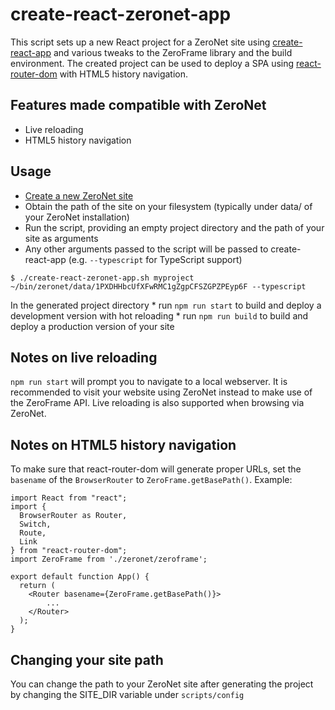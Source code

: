 # create-react-zeronet-app
This script sets up a new React project for a ZeroNet site using [create-react-app](https://github.com/facebook/create-react-app) and various tweaks to the ZeroFrame library and the build environment.
The created project can be used to deploy a SPA using [react-router-dom](https://github.com/ReactTraining/react-router) with HTML5 history navigation.

## Features made compatible with ZeroNet
* Live reloading
* HTML5 history navigation

## Usage
* [Create a new ZeroNet site](https://zeronet.io/docs/using_zeronet/create_new_site/)
* Obtain the path of the site on your filesystem (typically under data/ of your ZeroNet installation)
* Run the script, providing an empty project directory and the path of your site as arguments
* Any other arguments passed to the script will be passed to create-react-app (e.g. `--typescript` for TypeScript support)

```
$ ./create-react-zeronet-app.sh myproject ~/bin/zeronet/data/1PXDHHbcUfXFwRMC1gZgpCFSZGPZPEyp6F --typescript
```
In the generated project directory
    * run `npm run start` to build and deploy a development version with hot reloading
    * run `npm run build` to build and deploy a production version of your site

## Notes on live reloading
`npm run start` will prompt you to navigate to a local webserver.
It is recommended to visit your website using ZeroNet instead to make use of the ZeroFrame API.
Live reloading is also supported when browsing via ZeroNet.

## Notes on HTML5 history navigation
To make sure that react-router-dom will generate proper URLs, set the `basename` of the `BrowserRouter` to `ZeroFrame.getBasePath()`.
Example:
```
import React from "react";
import {
  BrowserRouter as Router,
  Switch,
  Route,
  Link
} from "react-router-dom";
import ZeroFrame from './zeronet/zeroframe';

export default function App() {
  return (
    <Router basename={ZeroFrame.getBasePath()}>
        ...
    </Router>
  );
}
```

## Changing your site path
You can change the path to your ZeroNet site after generating the project by changing the SITE_DIR variable under `scripts/config`

